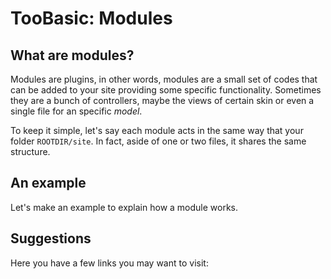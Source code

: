 # TooBasic: Modules
## What are modules?
Modules are plugins, in other words, modules are a small set of codes that can be
added to your site providing some specific functionality.
Sometimes they are a bunch of controllers, maybe the views of certain skin or even
a single file for an specific _model_.

To keep it simple, let's say each module acts in the same way that your folder
`ROOTDIR/site`.
In fact, aside of one or two files, it shares the same structure.

## An example
Let's make an example to explain how a module works.



## Suggestions
Here you have a few links you may want to visit:
